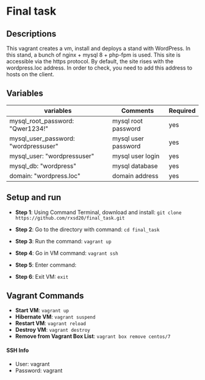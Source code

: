 Final task
==============
## Descriptions
This vagrant creates a vm, install and deploys a stand with WordPress. In this stand, a bunch of nginx + mysql 8 + php-fpm is used. This site is accessible via the https protocol. By default, the site rises with the wordpress.loc address. In order to check, you need to add this address to hosts on the client.

## Variables
|variables                              |Comments            |Required|
|---------------------------------------|--------------------|--------|
|mysql_root_password: "Qwer1234!"       |mysql root password |yes     |
|mysql_user_password: "wordpressuser"   |mysql user password |yes     |
|mysql_user: "wordpressuser"            |mysql user login    |yes     |
|mysql_db: "wordpress"                  |mysql database      |yes     |
|domain: "wordpress.loc"                |domain address      |yes     |

## Setup and run
* **Step 1**: Using Command Terminal, download and install: ```git clone https://github.com/rxsd20/final_task.git```

* **Step 2**: Go to the directory with command: ```cd final_task```

* **Step 3**: Run the command: ```vagrant up```

* **Step 4**: Go in VM command: ```vagrant ssh```

* **Step 5**: Enter command: ``` ```

* **Step 6**: Exit VM: ```exit```


## Vagrant Commands
* **Start VM**: ```vagrant up```
* **Hibernate VM**: ```vagrant suspend```
* **Restart VM**: ```vagrant reload```
* **Destroy VM**: ```vagrant destroy```
* **Remove from Vagrant Box List**: ```vagrant box remove centos/7```

#### SSH Info
* User: vagrant
* Password: vagrant
